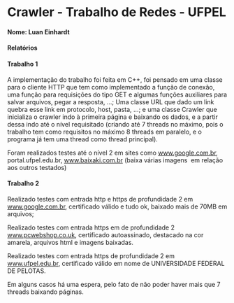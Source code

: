 # Crawler - Trabalho de Redes - UFPEL

#### Nome: Luan Einhardt

#### Relatórios

#### Trabalho 1

A implementação do trabalho foi feita em C++, foi pensado em uma classe para o cliente HTTP que tem como implementado a função de conexão, uma função para requisições do tipo GET e algumas funções auxiliares para salvar arquivos, pegar a resposta, ...; Uma classe URL que dado um link quebra esse link em protocolo, host, pasta, ...; e uma classe Crawler que inicializa o crawler indo à primeira página e baixando os dados, e a partir dessa indo até o nível requisitado (criando até 7 threads no máximo, pois o trabalho tem como requisitos no máximo 8 threads em paralelo, e o programa já tem uma thread como thread principal).

Foram realizados testes até o nível 2 em sites como www.google.com.br, portal.ufpel.edu.br, www.baixaki.com.br (baixa várias imagens <img src="" /> em relação aos outros testados)

#### Trabalho 2

Realizado testes com entrada http e https de profundidade 2 em www.google.com.br, certificado válido e tudo ok, baixado mais de 70MB em arquivos;

Realizado testes com entrada https em de profundidade 2 www.pcwebshop.co.uk, certificado autoassinado, destacado na cor amarela, arquivos html e imagens baixadas.

Realizado testes com entrada https de profundidade 2 em www.ufpel.edu.br, certificado válido em nome de UNIVERSIDADE FEDERAL DE PELOTAS.

Em alguns casos há uma espera, pelo fato de não poder haver mais que 7 threads baixando páginas.
